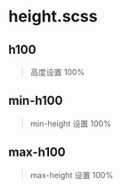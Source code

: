 # height.scss


## h100 
> 高度设置 100%

## min-h100
> min-height 设置 100%

## max-h100 
> max-height 设置 100%
